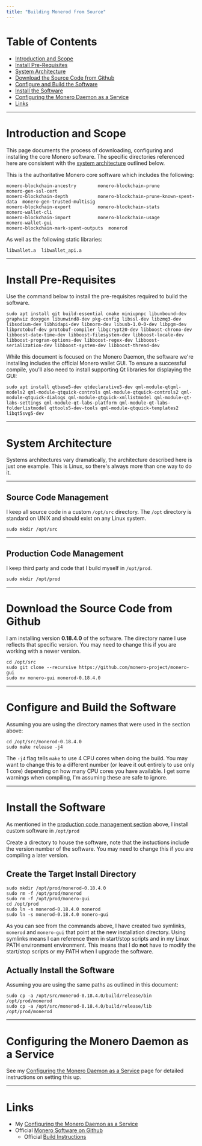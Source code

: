 ```yaml
---
title: "Building Monerod from Source"
---
```


# Table of Contents

* [Introduction and Scope](#introduction-and-scope)
* [Install Pre-Requisites](#install-pre-requisites)
* [System Architecture](#system-architecture)
* [Download the Source Code from Github](#download-the-source-code-from-github)
* [Configure and Build the Software](#configure-and-build-the-software)
* [Install the Software](#install-the-software)
* [Configuring the Monero Daemon as a Service](#configuring-the-monero-daemon-as-a-service)
* [Links](#links)

---

# Introduction and Scope

This page documents the process of downloading, configuring and installing the core Monero software. The specific directories referenced here are consistent with the [system architecture](#system-architecture) outlined below.

This is the authoritative Monero core software which includes the following:

```
monero-blockchain-ancestry	      monero-blockchain-prune			monero-gen-ssl-cert
monero-blockchain-depth		      monero-blockchain-prune-known-spent-data	monero-gen-trusted-multisig
monero-blockchain-export	      monero-blockchain-stats			monero-wallet-cli
monero-blockchain-import	      monero-blockchain-usage			monero-wallet-gui
monero-blockchain-mark-spent-outputs  monerod
```

As well as the following static libraries:
```
libwallet.a  libwallet_api.a
```

---

# Install Pre-Requisites

Use the command below to install the pre-requisites required to build the software.

```
sudo apt install git build-essential cmake miniupnpc libunbound-dev graphviz doxygen libunwind8-dev pkg-config libssl-dev libzmq3-dev libsodium-dev libhidapi-dev libnorm-dev libusb-1.0-0-dev libpgm-dev libprotobuf-dev protobuf-compiler libgcrypt20-dev libboost-chrono-dev libboost-date-time-dev libboost-filesystem-dev libboost-locale-dev libboost-program-options-dev libboost-regex-dev libboost-serialization-dev libboost-system-dev libboost-thread-dev
```

While this document is focused on the Monero Daemon, the software we're installing includes the official Monero wallet GUI. To ensure a successful compile, you'll also need to install supporting Qt libraries for displaying the GUI:

```
sudo apt install qtbase5-dev qtdeclarative5-dev qml-module-qtqml-models2 qml-module-qtquick-controls qml-module-qtquick-controls2 qml-module-qtquick-dialogs qml-module-qtquick-xmllistmodel qml-module-qt-labs-settings qml-module-qt-labs-platform qml-module-qt-labs-folderlistmodel qttools5-dev-tools qml-module-qtquick-templates2 libqt5svg5-dev
```

---

# System Architecture

Systems architectures vary dramatically, the architecture described here is just one example. This is Linux, so there's always more than one way to do it.

---

## Source Code Management

I keep all source code in a custom `/opt/src` directory. The `/opt` directory is standard on UNIX and should exist on any Linux system.

```
sudo mkdir /opt/src
```

---

## Production Code Management

I keep third party and code that I build myself in `/opt/prod`.

```
sudo mkdir /opt/prod
```

---

# Download the Source Code from Github

I am installing version **0.18.4.0** of the software. The directory name I use reflects that specific version. You may need to change this if you are working with a newer version.

```
cd /opt/src
sudo git clone --recursive https://github.com/monero-project/monero-gui
sudo mv monero-gui monerod-0.18.4.0
```

---

# Configure and Build the Software

Assuming you are using the directory names that were used in the section above:

```
cd /opt/src/monerod-0.18.4.0
sudo make release -j4
```

The `-j4` flag tells `make` to use 4 CPU cores when doing the build. You may want to change this to a different number (or leave it out entirely to use only 1 core) depending on how many CPU cores you have available. I get some warnings when compiling, I'm assuming these are safe to ignore. 

---

# Install the Software

As mentioned in the [production code management section](#production-code-management) above, I install custom software in `/opt/prod`

Create a directory to house the software, note that the instuctions include the version number of the software. You may need to change this if you are compiling a later version.

## Create the Target Install Directory

```
sudo mkdir /opt/prod/monerod-0.18.4.0
sudo rm -f /opt/prod/monerod
sudo rm -f /opt/prod/monero-gui
cd /opt/prod
sudo ln -s monerod-0.18.4.0 monerod
sudo ln -s monerod-0.18.4.0 monero-gui
```

As you can see from the commands above, I have created two symlinks, `monerod` and `monero-gui` that point at the new installation directory. Using symlinks means I can reference them in start/stop scripts and in my Linux PATH environment environment. This means that I do **not** have to modify the start/stop scripts or my PATH when I upgrade the software.

## Actually Install the Software

Assuming you are using the same paths as outlined in this document:

```
sudo cp -a /opt/src/monerod-0.18.4.0/build/release/bin /opt/prod/monerod
sudo cp -a /opt/src/monerod-0.18.4.0/build/release/lib /opt/prod/monerod
```

---

# Configuring the Monero Daemon as a Service

See my [Configuring the Monero Daemon as a Service](/pages/Configuring-the-Monero-Daemon-as-a-Service.html) page for detailed instructions on setting this up.

---

# Links

* My [Configuring the Monero Daemon as a Service](/pages/Configuring-the-Monero-Daemon-as-a-Service.html)
* Official [Monero Software on Github](https://github.com/monero-project/monero-gui)
  * Official [Build Instructions](https://github.com/monero-project/monero-gui?tab=readme-ov-file#compiling-the-monero-gui-from-source)





